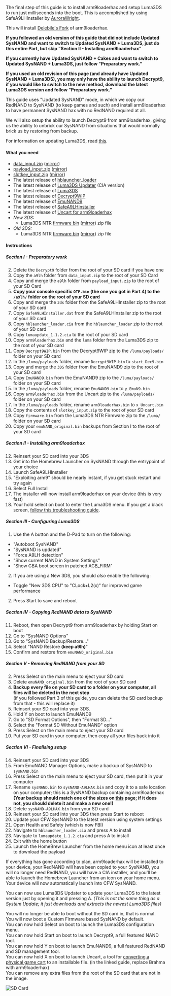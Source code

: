 The final step of this guide is to install arm9loaderhax and setup Luma3DS to run just milliseconds into the boot. This is accomplished by using SafeA9LHInstaller by [AuroraWright](http://gbatemp.net/members/46970/).

This will install [Delebile's Fork](https://github.com/delebile/arm9loaderhax) of arm9loaderhax.

**If you followed an old version of this guide that did not include Updated SysNAND and want to switch to Updated SysNAND + Luma3DS, just do this entire Part, but skip "Section II - Installing arm9loaderhax"**

**If you currently have Updated SysNAND + Cakes and want to switch to Updated SysNAND + Luma3DS, just follow "Preparatory work."**

**If you used an old revision of this page (and already have Updated SysNAND + Luma3DS), you may only have the ability to launch Decrypt9, if you would like to switch to the new method, download the latest Luma3DS version and follow "Preparatory work."**

This guide uses "Updated SysNAND" mode, in which we copy our RedNAND to SysNAND (to keep games and such) and install arm9loaderhax to have permanent SysNAND hax with no RedNAND required at all.

We will also setup the ability to launch Decrypt9 from arm9loaderhax, giving us the ability to unbrick our SysNAND from situations that would normally brick us by restoring from backup.

For information on updating Luma3DS, read [this](https://github.com/AuroraWright/Luma3DS/wiki/Installation-and-Upgrade).

#### What you need

* [data_input.zip](https://mega.nz/#!Qkth0BoI!pDgWMamN5cu6HZ91j238MNh7q5ROQKq-a6NLC7Q0dhU) ([mirror](https://drive.google.com/file/d/0BzPfvjeuhqoDZUVfWkJkYlM1UEU/view?usp=sharing))
* [payload_input.zip](https://mega.nz/#!YhNRVZAB!Dyx315T174kdy9E3IyOfeXEek-L8262BJnozHHMcez4) ([mirror](https://drive.google.com/file/d/0BzPfvjeuhqoDRjh1eXZDRmhXWUk/view?usp=sharing))
* [slotkey_input.zip](https://mega.nz/#!R0VQGDLJ!LIUoz_ErqmbXpOO2cBsmyG6KGCgBdR5xjOg7EPci5Ao) ([mirror](https://drive.google.com/open?id=0BzPfvjeuhqoDN0ZaTjFfQkpNc3M))
* The latest release of [hblauncher_loader](https://github.com/yellows8/hblauncher_loader/releases)
* The latest release of [Luma3DS Updater](http://3ds.intherack.com/files/lumaupdate_1.1.2.cia) (CIA version)
* The latest release of [Luma3DS](https://github.com/AuroraWright/Luma3DS/releases)
* The latest release of [Decrypt9WIP](https://github.com/d0k3/Decrypt9WIP/releases)
* The latest release of [EmuNAND9](https://github.com/d0k3/EmuNAND9/releases)
* The latest release of [SafeA9LHInstaller](https://github.com/AuroraWright/SafeA9LHInstaller/releases)
* The latest release of [Uncart for arm9loaderhax](https://github.com/AuroraWright/uncart/releases)
* *New 3DS:*
    + Luma3DS NTR [firmware bin](https://mega.nz/#!p0tTDJIQ!aikEtlvB8cjq-aJG9jC6GKx4uvlwN6oI9X2m1OY_ylE) ([mirror](https://drive.google.com/file/d/0BzPfvjeuhqoDM016eHZBQV95anc/view?usp=sharing)) zip file
* *Old 3DS:*
    + Luma3DS NTR [firmware bin](https://mega.nz/#!04lmVQxD!7IMsl4ChzKhkEaPXhCvEPmbEq_PpD9i06EzrIjtVSIQ) ([mirror](https://drive.google.com/file/d/0BzPfvjeuhqoDVFhnaVNzMlR4SVk/view?usp=sharing)) zip file

#### Instructions

##### Section I - Preparatory work

2. Delete the `Decrypt9` folder from the root of your SD card if you have one
3. Copy the `a9lh` folder from `data_input.zip` to the root of your SD Card
3. Copy and merge the `a9lh` folder from `payload_input.zip` to the root of your SD Card
4. **Copy your console specific `OTP.bin` (the one you got in Part 4) to the `/a9lh/` folder on the root of your SD card**
1. Copy and merge the `3ds` folder from the SafeA9LHInstaller zip to the root of your SD card
2. Copy `SafeA9LHInstaller.dat` from the SafeA9LHInstaller zip to the root of your SD card
3. Copy `hblauncher_loader.cia` from the `hblauncher_loader` zip to the root of your SD card
4. Copy `lumaupdate_1.1.2.cia` to the root of your SD card
1. Copy `arm9loaderhax.bin` and the `luma` folder from the Luma3DS zip to the root of your SD card
7. Copy `Decrypt9WIP.bin` from the Decrypt9WIP zip to the `/luma/payloads/` folder on your SD card
5. In the `/luma/payloads` folder, rename `Decrypt9WIP.bin` to `start_Dec9.bin`
1. Copy and merge the `3DS` folder from the EmuNAND9 zip to the root of your SD card
7. Copy `EmuNAND9.bin` from the EmuNAND9 zip to the `/luma/payloads/` folder on your SD card
5. In the `/luma/payloads` folder, rename `EmuNAND9.bin` to `y_EmuN9.bin`
7. Copy `arm9loaderhax.bin` from the Uncart zip to the `/luma/payloads/` folder on your SD card
5. In the `/luma/payloads` folder, rename `arm9loaderhax.bin` to `x_Uncart.bin`
1. Copy the contents of `slotkey_input.zip` to the root of your SD card
3. Copy `firmware.bin` from the Luma3DS NTR Firmware zip to the `/luma/` folder on your SD card
2. Copy your `emuNAND_original.bin` backups from Section I to the root of your SD card

##### Section II - Installing arm9loaderhax

12. Reinsert your SD card into your 3DS
14. Get into the Homebrew Launcher on SysNAND through the entrypoint of your choice
13. Launch SafeA9LHInstaller
14. "Exploiting arm9" should be nearly instant, if you get stuck restart and try again
14. Select Full Install
15. The installer will now install arm9loaderhax on your device (this is very fast)
16. Your hold select on boot to enter the Luma3DS menu. If you get a black screen, [follow this troubleshooting guide](https://github.com/Plailect/Guide/wiki/Troubleshooting#ts_sys_a9lh).

##### Section III - Configuring Luma3DS

1. Use the A button and the D-Pad to turn on the following:    
 + "Autoboot SysNAND"
 + "SysNAND is updated"
 + "Force A9LH detection"
 + "Show current NAND in System Settings"
 + "Show GBA boot screen in patched AGB_FIRM"
2. If you are using a New 3DS, you should *also* enable the following:
 + Toggle "New 3DS CPU" to "CLock+L2(x)" for improved game performance
2. Press Start to save and reboot

##### Section IV - Copying RedNAND data to SysNAND

11. Reboot, then open Decrypt9 from arm9loaderhax by holding Start on boot
1. Go to "SysNAND Options"
1. Go to "SysNAND Backup/Restore..."
2. Select "NAND Restore **(keep a9lh)**"
3. Confirm and restore from `emuNAND_original.bin`

##### Section V - Removing RedNAND from your SD

2. Press Select on the main menu to eject your SD card
4. Delete `emuNAND_original.bin` from the root of your SD card
3. **Backup every file on your SD card to a folder on your computer, all files will be deleted in the next step**    
(if you followed Part 3 of this guide, you can delete the SD card backup from that - this will replace it)
0. Reinsert your SD card into your 3DS.
2. Hold Y on boot to launch EmuNAND9
4. Go to "SD Format Options", then "Format SD..."
5. Select the "Format SD Without EmuNAND" option
6. Press Select on the main menu to eject your SD card
9. Put your SD card in your computer, then copy all your files back into it

##### Section VI - Finalising setup

14. Reinsert your SD card into your 3DS
15. From EmuNAND Manager Options, make a backup of SysNAND to `sysNAND.bin`
14. Press Select on the main menu to eject your SD card, then put it in your computer
17. Rename `sysNAND.bin` to `sysNAND-A9LHAX.bin` and copy it to a safe location on your computer; this is a SysNAND backup containing arm9loaderhax **(Your backup should match one of the sizes on [this](https://github.com/Plailect/Guide/wiki/NAND-Size) page; if it does not, you should delete it and make a new one!)**
15. Delete `sysNAND-A9LHAX.bin` from your SD card
7. Reinsert your SD card into your 3DS then press Start to reboot
6. Update your CFW SysNAND to the latest version using system settings
8. Open Health and Safety (which is now FBI)
9. Navigate to `hblauncher_loader.cia` and press A to install
9. Navigate to `lumaupdate_1.1.2.cia` and press A to install
10. Exit with the home button
10. Launch the HomeBrew Launcher from the home menu icon at least once to download the payload

If everything has gone according to plan, arm9loaderhax will be installed to your device, your RedNAND will have been copied to your SysNAND, you will no longer need RedNAND, you will have a CIA installer, and you'll be able to launch the Homebrew Launcher from an icon on your home menu. Your device will now automatically launch into CFW SysNAND.

You can now use Luma3DS Updater to update your Luma3DS to the latest version just by opening it and pressing A. *(This is not the same thing as a System Update; it just downloads and extracts the newest Luma3DS files)*

You will no longer be able to boot without the SD card in, that is normal.    
You will now boot a Custom Firmware based SysNAND by default.    
You can now hold Select on boot to launch the Luma3DS configuration menu.    
You can now hold Start on boot to launch Decrypt9, a full featured NAND tool.    
You can now hold Y on boot to launch EmuNAND9, a full featured RedNAND and SD management tool.    
You can now hold X on boot to launch Uncart, a tool for [converting a physical game cart](https://www.reddit.com/r/3dshacks/comments/40etaz/) to an installable file. (in the linked guide, replace Brahma with arm9loaderhax)      
You can remove any extra files from the root of the SD card that are not in the image.    

![SD Card](http://i.imgur.com/OxjXC1O.png)
